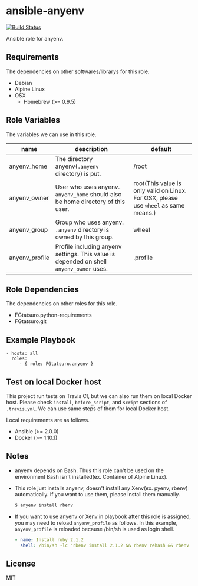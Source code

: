 ansible-anyenv
====================================

[![Build Status](https://travis-ci.org/FGtatsuro/ansible-anyenv.svg?branch=master)](https://travis-ci.org/FGtatsuro/ansible-anyenv)

Ansible role for anyenv.

Requirements
------------

The dependencies on other softwares/librarys for this role.

- Debian
- Alpine Linux
- OSX
  - Homebrew (>= 0.9.5)

Role Variables
--------------

The variables we can use in this role.

|name|description|default|
|---|---|---|
|anyenv_home|The directory anyenv(`.anyenv` directory) is put.|/root|
|anyenv_owner|User who uses anyenv. `anyenv_home` should also be home directory of this user.|root(This value is only valid on Linux. For OSX, please use `wheel` as same means.)|
|anyenv_group|Group who uses anyenv. `.anyenv` directory is owned by this group.|wheel|
|anyenv_profile|Profile including anyenv settings. This value is depended on shell `anyenv_owner` uses.|.profile|

Role Dependencies
-----------------

The dependencies on other roles for this role.

- FGtatsuro.python-requirements
- FGtatsuro.git

Example Playbook
----------------

    - hosts: all
      roles:
         - { role: FGtatsuro.anyenv }

Test on local Docker host
-------------------------

This project run tests on Travis CI, but we can also run them on local Docker host.
Please check `install`, `before_script`, and `script` sections of `.travis.yml`.
We can use same steps of them for local Docker host.

Local requirements are as follows.

- Ansible (>= 2.0.0)
- Docker (>= 1.10.1)

Notes
-----

- anyenv depends on Bash. Thus this role can't be used on the environment Bash isn't installed(ex. Container of Alpine Linux).

- This role just installs anyenv, doesn't install any Xenv(ex. pyenv, rbenv) automatically. If you want to use them, please install them manually.

  ```bash
  $ anyenv install rbenv
  ```

- If you want to use anyenv or Xenv in playbook after this role is assigned, you may need to reload `anyenv_profile` as follows.
  In this example, `anyenv_profile` is reloaded because /bin/sh is used as login shell.

  ```yaml
  - name: Install ruby 2.1.2
    shell: /bin/sh -lc "rbenv install 2.1.2 && rbenv rehash && rbenv global 2.1.2"
  ```

License
-------

MIT
